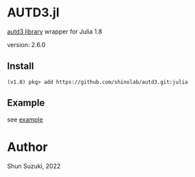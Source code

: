 # AUTD3.jl

[autd3 library](https://github.com/shinolab/autd3) wrapper for Julia 1.8

version: 2.6.0

## Install

```
(v1.8) pkg> add https://github.com/shinolab/autd3.git:julia
```

## Example

see [example](./example)

# Author

Shun Suzuki, 2022
